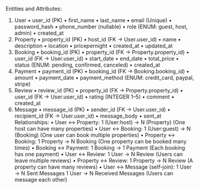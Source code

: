 
Entities and Attributes: 
1. User
•	user_id (PK)
•	first_name
•	last_name
•	email (Unique)
•	password_hash
•	phone_number (nullable)
•	role (ENUM: guest, host, admin)
•	created_at
2. Property
•	property_id (PK)
•	host_id (FK → User.user_id)
•	name
•	description
•	location
•	pricepernight
•	created_at
•	updated_at
3. Booking
•	booking_id (PK)
•	property_id (FK → Property.property_id)
•	user_id (FK → User.user_id)
•	start_date
•	end_date
•	total_price
•	status (ENUM: pending, confirmed, canceled)
•	created_at
4. Payment
•	payment_id (PK)
•	booking_id (FK → Booking.booking_id)
•	amount
•	payment_date
•	payment_method (ENUM: credit_card, paypal, stripe)
5. Review
•	review_id (PK)
•	property_id (FK → Property.property_id)
•	user_id (FK → User.user_id)
•	rating (INTEGER 1–5)
•	comment
•	created_at
6. Message
•	message_id (PK)
•	sender_id (FK → User.user_id)
•	recipient_id (FK → User.user_id)
•	message_body
•	sent_at
 Relationships:
•	User ↔ Property: 1 (User:host) → N (Property) (One host can have many properties)
•	User ↔ Booking: 1 (User:guest) → N (Booking) (One user can book multiple properties)
•	Property ↔ Booking: 1 Property → N Booking (One property can be booked many times)
•	Booking ↔ Payment: 1 Booking → 1 Payment (Each booking has one payment)
•	User ↔ Review: 1 User → N Review (Users can leave multiple reviews)
•	Property ↔ Review: 1 Property → N Review (A property can have many reviews)
•	User ↔ Message (self-join): 1 User → N Sent Messages 1 User → N Received Messages (Users can message each other)
